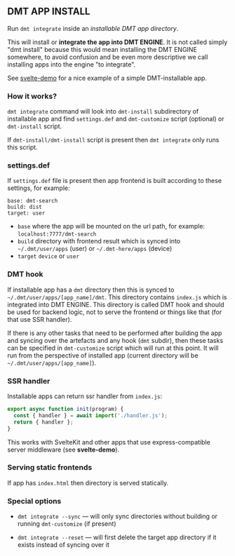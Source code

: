 ## DMT APP INSTALL

Run `dmt integrate` inside an _installable DMT app directory_.

This will install or **integrate the app into DMT ENGINE**. It is not called simply "dmt install" because this would mean installing the DMT ENGINE somewhere, to avoid confusion and be even more descriptive we call installing apps into the engine "to integrate".

See [svelte-demo](https://github.com/dmtsys/svelte-demo) for a nice example of a simple DMT-installable app.

### How it works?

`dmt integrate` command will look into `dmt-install` subdirectory of installable app and find `settings.def` and `dmt-customize` script (optional) or `dmt-install` script.

If `dmt-install/dmt-install` script is present then `dmt integrate` only runs this script.

### settings.def

If `settings.def` file is present then app frontend is built according to these settings, for example:

```
base: dmt-search
build: dist
target: user
```

- `base` where the app will be mounted on the url path, for example: `localhost:7777/dmt-search`
- `build` directory with frontend result which is synced into `~/.dmt/user/apps` (user) or `~/.dmt-here/apps` (device)
- `target` `device` or `user`

### DMT hook

If installable app has a `dmt` directory then this is synced to `~/.dmt/user/apps/[app_name]/dmt`. This directory contains `index.js` which is integrated into DMT ENGINE. This directory is called DMT hook and should be used for backend logic, not to serve the frontend or things like that (for that use SSR handler).

If there is any other tasks that need to be performed after building the app and syncing over the artefacts and any hook (`dmt` subdir), then these tasks can be specified in `dmt-customize` script which will run at this point. It will run from the perspective of installed app (current directory will be `~/.dmt/user/apps/[app_name]`).

### SSR handler

Installable apps can return ssr handler from `index.js`:

```js
export async function init(program) {
  const { handler } = await import('./handler.js');
  return { handler };
}
```

This works with SvelteKit and other apps that use express-compatible server middleware (see **svelte-demo**).

### Serving static frontends

If app has `index.html` then directory is served statically.

### Special options

- `dmt integrate --sync` — will only sync directories without building or running `dmt-customize` (if present)

- `dmt integrate --reset` — will first delete the target app directory if it exists instead of syncing over it
